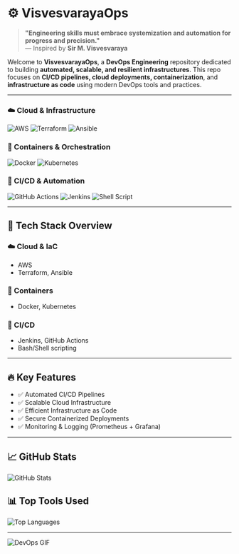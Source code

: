 <h1>⚙️ VisvesvarayaOps</h1>
<blockquote>
  <strong>"Engineering skills must embrace systemization and automation for progress and precision."</strong><br>
  — Inspired by <strong>Sir M. Visvesvaraya</strong>
</blockquote>

<p>Welcome to <strong>VisvesvarayaOps</strong>, a <strong>DevOps Engineering</strong> repository dedicated to building <strong>automated, scalable, and resilient infrastructures</strong>. This repo focuses on <strong>CI/CD pipelines, cloud deployments, containerization</strong>, and <strong>infrastructure as code</strong> using modern DevOps tools and practices.</p>

<hr>

<h3>☁️ Cloud & Infrastructure</h3>
<img src="https://img.shields.io/badge/AWS-232F3E?style=for-the-badge&logo=amazonaws&logoColor=white" alt="AWS">
<img src="https://img.shields.io/badge/Terraform-623CE4?style=for-the-badge&logo=terraform&logoColor=white" alt="Terraform">
<img src="https://img.shields.io/badge/Ansible-EE0000?style=for-the-badge&logo=ansible&logoColor=white" alt="Ansible">

<h3>🐳 Containers & Orchestration</h3>
<img src="https://img.shields.io/badge/Docker-2496ED?style=for-the-badge&logo=docker&logoColor=white" alt="Docker">
<img src="https://img.shields.io/badge/Kubernetes-326CE5?style=for-the-badge&logo=kubernetes&logoColor=white" alt="Kubernetes">

<h3>🔁 CI/CD & Automation</h3>
<img src="https://img.shields.io/badge/GitHub_Actions-2088FF?style=for-the-badge&logo=github-actions&logoColor=white" alt="GitHub Actions">
<img src="https://img.shields.io/badge/Jenkins-D24939?style=for-the-badge&logo=jenkins&logoColor=white" alt="Jenkins">
<img src="https://img.shields.io/badge/Shell-4EAA25?style=for-the-badge&logo=gnu-bash&logoColor=white" alt="Shell Script">

<hr>

<h2>📌 Tech Stack Overview</h2>

<h3>☁️ Cloud & IaC</h3>
<ul>
  <li>AWS</li>
  <li>Terraform, Ansible</li>
</ul>

<h3>🐳 Containers</h3>
<ul>
  <li>Docker, Kubernetes</li>
</ul>

<h3>🔁 CI/CD</h3>
<ul>
  <li>Jenkins, GitHub Actions</li>
  <li>Bash/Shell scripting</li>
</ul>

<hr>

<h2>🔥 Key Features</h2>
<ul>
  <li>✅ Automated CI/CD Pipelines</li>
  <li>✅ Scalable Cloud Infrastructure</li>
  <li>✅ Efficient Infrastructure as Code</li>
  <li>✅ Secure Containerized Deployments</li>
  <li>✅ Monitoring & Logging (Prometheus + Grafana)</li>
</ul>

<hr>

<h2>📈 GitHub Stats</h2>
<img src="https://github-readme-stats.vercel.app/api?username=samreensabasyeda&show_icons=true&theme=tokyonight" alt="GitHub Stats">

<h2>📊 Top Tools Used</h2>
<img src="https://github-readme-stats.vercel.app/api/top-langs/?username=samreensabasyeda&layout=compact&theme=tokyonight" alt="Top Languages">

<hr>

<img src="https://media.giphy.com/media/qgQUggAC3Pfv687qPC/giphy.gif" alt="DevOps GIF">
